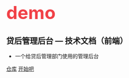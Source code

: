 <!-- ![logo](/icon.svg) -->
# <font color=#f14147 size=30>**demo**</font>
## 贷后管理后台 — 技术文档（前端）
* 一个给贷后管理部门使用的管理后台

[仓库](http://code.demovip.com/demo/collection-html.git)
[开始吧](#修改记录)
